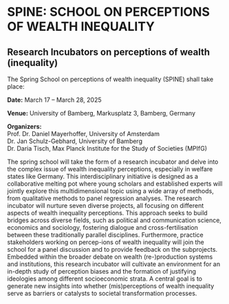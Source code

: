 # SPINE: SCHOOL ON PERCEPTIONS OF WEALTH INEQUALITY

## Research Incubators on perceptions of wealth (inequality)


The  Spring School on perceptions of wealth inequality (SPINE) shall take place:  



**Date:**
March 17 – March 28, 2025

**Venue:**
University of Bamberg, Markusplatz 3, Bamberg, Germany

**Organizers:**  
Prof. Dr. Daniel Mayerhoffer, University of Amsterdam  
Dr. Jan Schulz-Gebhard, University of Bamberg  
Dr. Daria Tisch, Max Planck Institute for the Study of Societies (MPIfG)


The spring school will take the form of a research incubator and delve into the complex issue of wealth inequality perceptions, especially in welfare states like Germany. 
This interdisciplinary initiative is designed as a collaborative melting pot where young scholars and established experts will jointly explore this multidimensional topic using a wide array of methods, from qualitative methods to panel regression analyses. 
The research incubator will nurture seven diverse projects, all focusing on different aspects of wealth inequality perceptions. This approach seeks to build bridges across diverse fields, such as political and communication science, economics and sociology, fostering dialogue and cross-fertilisation between these traditionally parallel disciplines. 
Furthermore, practice stakeholders working on percep-ions of wealth inequality will join the school for a panel discussion and to provide feedback on the subprojects.
Embedded within the broader debate on wealth (re-)production systems and institutions, this research incubator will cultivate an environment for an in-depth study of perception biases and the formation of justifying ideologies among different socioeconomic strata. 
A central goal is to generate new insights into whether (mis)perceptions of wealth inequality serve as barriers or catalysts to societal transformation processes.

